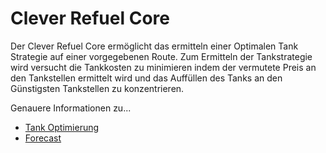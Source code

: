 # Clever Refuel Core

Der Clever Refuel Core ermöglicht das ermitteln einer Optimalen Tank Strategie auf einer vorgegebenen Route. Zum Ermitteln der Tankstrategie wird versucht die Tankkosten zu minimieren indem der vermutete Preis an den Tankstellen ermittelt wird und das Auffüllen des Tanks an den Günstigsten Tankstellen zu konzentrieren.

Genauere Informationen zu...
* [Tank Optimierung](doc/forecast.md)
* [Forecast](doc/forecast.md)